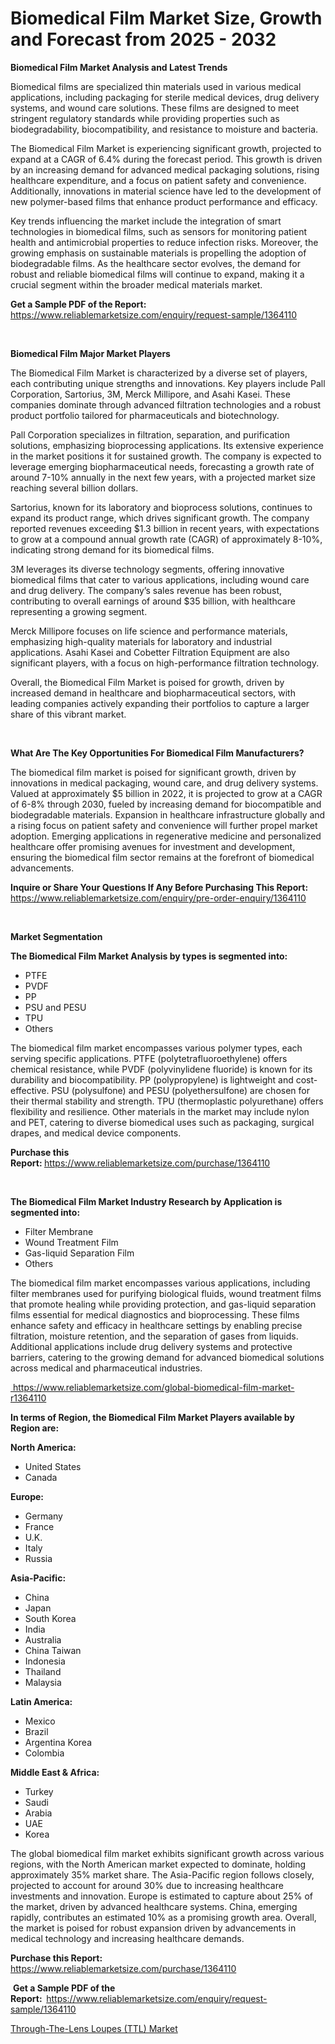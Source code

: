 <p><h1>Biomedical Film Market Size, Growth and Forecast from 2025 - 2032</h1></p><p><strong>Biomedical Film Market Analysis and Latest Trends</strong></p>
<p><p>Biomedical films are specialized thin materials used in various medical applications, including packaging for sterile medical devices, drug delivery systems, and wound care solutions. These films are designed to meet stringent regulatory standards while providing properties such as biodegradability, biocompatibility, and resistance to moisture and bacteria. </p><p>The Biomedical Film Market is experiencing significant growth, projected to expand at a CAGR of 6.4% during the forecast period. This growth is driven by an increasing demand for advanced medical packaging solutions, rising healthcare expenditure, and a focus on patient safety and convenience. Additionally, innovations in material science have led to the development of new polymer-based films that enhance product performance and efficacy. </p><p>Key trends influencing the market include the integration of smart technologies in biomedical films, such as sensors for monitoring patient health and antimicrobial properties to reduce infection risks. Moreover, the growing emphasis on sustainable materials is propelling the adoption of biodegradable films. As the healthcare sector evolves, the demand for robust and reliable biomedical films will continue to expand, making it a crucial segment within the broader medical materials market.</p></p>
<p><strong>Get a Sample PDF of the Report:&nbsp;</strong> <a href="https://www.reliablemarketsize.com/enquiry/request-sample/1364110?utm_campaign=2281&utm_medium=2&utm_source=Github&utm_content=ia&utm_term=05032025&utm_id=biomedical-film">https://www.reliablemarketsize.com/enquiry/request-sample/1364110</a></p>
<p>&nbsp;</p>
<p><strong>Biomedical Film Major Market Players</strong></p>
<p><p>The Biomedical Film Market is characterized by a diverse set of players, each contributing unique strengths and innovations. Key players include Pall Corporation, Sartorius, 3M, Merck Millipore, and Asahi Kasei. These companies dominate through advanced filtration technologies and a robust product portfolio tailored for pharmaceuticals and biotechnology.</p><p>Pall Corporation specializes in filtration, separation, and purification solutions, emphasizing bioprocessing applications. Its extensive experience in the market positions it for sustained growth. The company is expected to leverage emerging biopharmaceutical needs, forecasting a growth rate of around 7-10% annually in the next few years, with a projected market size reaching several billion dollars.</p><p>Sartorius, known for its laboratory and bioprocess solutions, continues to expand its product range, which drives significant growth. The company reported revenues exceeding $1.3 billion in recent years, with expectations to grow at a compound annual growth rate (CAGR) of approximately 8-10%, indicating strong demand for its biomedical films.</p><p>3M leverages its diverse technology segments, offering innovative biomedical films that cater to various applications, including wound care and drug delivery. The company’s sales revenue has been robust, contributing to overall earnings of around $35 billion, with healthcare representing a growing segment.</p><p>Merck Millipore focuses on life science and performance materials, emphasizing high-quality materials for laboratory and industrial applications. Asahi Kasei and Cobetter Filtration Equipment are also significant players, with a focus on high-performance filtration technology.</p><p>Overall, the Biomedical Film Market is poised for growth, driven by increased demand in healthcare and biopharmaceutical sectors, with leading companies actively expanding their portfolios to capture a larger share of this vibrant market.</p></p>
<p>&nbsp;</p>
<p><strong>What Are The Key Opportunities For Biomedical Film Manufacturers?</strong></p>
<p><p>The biomedical film market is poised for significant growth, driven by innovations in medical packaging, wound care, and drug delivery systems. Valued at approximately $5 billion in 2022, it is projected to grow at a CAGR of 6-8% through 2030, fueled by increasing demand for biocompatible and biodegradable materials. Expansion in healthcare infrastructure globally and a rising focus on patient safety and convenience will further propel market adoption. Emerging applications in regenerative medicine and personalized healthcare offer promising avenues for investment and development, ensuring the biomedical film sector remains at the forefront of biomedical advancements.</p></p>
<p><strong>Inquire or Share Your Questions If Any Before Purchasing This Report:</strong> <a href="https://www.reliablemarketsize.com/enquiry/pre-order-enquiry/1364110?utm_campaign=2281&utm_medium=2&utm_source=Github&utm_content=ia&utm_term=05032025&utm_id=biomedical-film">https://www.reliablemarketsize.com/enquiry/pre-order-enquiry/1364110</a></p>
<p>&nbsp;</p>
<p><strong>Market Segmentation</strong></p>
<p><strong>The Biomedical Film Market Analysis by types is segmented into:</strong></p>
<p><ul><li>PTFE</li><li>PVDF</li><li>PP</li><li>PSU and PESU</li><li>TPU</li><li>Others</li></ul></p>
<p><p>The biomedical film market encompasses various polymer types, each serving specific applications. PTFE (polytetrafluoroethylene) offers chemical resistance, while PVDF (polyvinylidene fluoride) is known for its durability and biocompatibility. PP (polypropylene) is lightweight and cost-effective. PSU (polysulfone) and PESU (polyethersulfone) are chosen for their thermal stability and strength. TPU (thermoplastic polyurethane) offers flexibility and resilience. Other materials in the market may include nylon and PET, catering to diverse biomedical uses such as packaging, surgical drapes, and medical device components.</p></p>
<p><strong>Purchase this Report:&nbsp;</strong><a href="https://www.reliablemarketsize.com/purchase/1364110?utm_campaign=2281&utm_medium=2&utm_source=Github&utm_content=ia&utm_term=05032025&utm_id=biomedical-film">https://www.reliablemarketsize.com/purchase/1364110</a></p>
<p>&nbsp;</p>
<p><strong>The Biomedical Film Market Industry Research by Application is segmented into:</strong></p>
<p><ul><li>Filter Membrane</li><li>Wound Treatment Film</li><li>Gas-liquid Separation Film</li><li>Others</li></ul></p>
<p><p>The biomedical film market encompasses various applications, including filter membranes used for purifying biological fluids, wound treatment films that promote healing while providing protection, and gas-liquid separation films essential for medical diagnostics and bioprocessing. These films enhance safety and efficacy in healthcare settings by enabling precise filtration, moisture retention, and the separation of gases from liquids. Additional applications include drug delivery systems and protective barriers, catering to the growing demand for advanced biomedical solutions across medical and pharmaceutical industries.</p></p>
<p><a href="https://www.reliablemarketsize.com/global-biomedical-film-market-r1364110?utm_campaign=2281&utm_medium=2&utm_source=Github&utm_content=ia&utm_term=05032025&utm_id=biomedical-film">&nbsp;https://www.reliablemarketsize.com/global-biomedical-film-market-r1364110</a></p>
<p><strong>In terms of Region, the Biomedical Film Market Players available by Region are:</strong></p>
<p>
    <p> <strong> North America: </strong>
        <ul>
            <li>United States</li>
            <li>Canada</li>
        </ul>
        </p> 
    <p> <strong> Europe: </strong>
        <ul>
            <li>Germany</li>
            <li>France</li>
            <li>U.K.</li>
            <li>Italy</li>
            <li>Russia</li>
        </ul>
        </p> 
    <p> <strong> Asia-Pacific: </strong>
        <ul>
            <li>China</li>
            <li>Japan</li>
            <li>South Korea</li>
            <li>India</li>
            <li>Australia</li>
            <li>China Taiwan</li>
            <li>Indonesia</li>
            <li>Thailand</li>
            <li>Malaysia</li>
        </ul>
        </p> 
    <p> <strong> Latin America: </strong>
        <ul>
            <li>Mexico</li>
            <li>Brazil</li>
            <li>Argentina Korea</li>
            <li>Colombia</li>
        </ul>
        </p> 
    <p> <strong> Middle East & Africa: </strong>
        <ul>
            <li>Turkey</li>
            <li>Saudi</li>
            <li>Arabia</li>
            <li>UAE</li>
            <li>Korea</li>
        </ul>
    </p>
    </p>
<p><p>The global biomedical film market exhibits significant growth across various regions, with the North American market expected to dominate, holding approximately 35% market share. The Asia-Pacific region follows closely, projected to account for around 30% due to increasing healthcare investments and innovation. Europe is estimated to capture about 25% of the market, driven by advanced healthcare systems. China, emerging rapidly, contributes an estimated 10% as a promising growth area. Overall, the market is poised for robust expansion driven by advancements in medical technology and increasing healthcare demands.</p></p>
<p><strong>Purchase this Report: </strong><a href="https://www.reliablemarketsize.com/purchase/1364110?utm_campaign=2281&utm_medium=2&utm_source=Github&utm_content=ia&utm_term=05032025&utm_id=biomedical-film">https://www.reliablemarketsize.com/purchase/1364110</a></p>
<p>&nbsp;<strong>Get a Sample PDF of the Report:&nbsp;&nbsp;</strong><a href="https://www.reliablemarketsize.com/enquiry/request-sample/1364110?utm_campaign=2281&utm_medium=2&utm_source=Github&utm_content=ia&utm_term=05032025&utm_id=biomedical-film">https://www.reliablemarketsize.com/enquiry/request-sample/1364110</a></p>
<p><strong></strong></p>
<p><p><a href="https://github.com/gullattedenna/Market-Research-Report-List-1/blob/main/through-the-lens-loupes-ttl-market.md?utm_campaign=2281&utm_medium=2&utm_source=Github&utm_content=ia&utm_term=05032025&utm_id=biomedical-film">Through-The-Lens Loupes (TTL) Market</a></p></p>